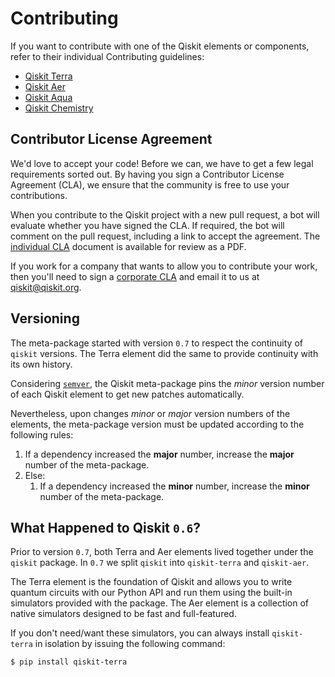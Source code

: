 
# Contributing

If you want to contribute with one of the Qiskit elements or components, 
refer to their individual Contributing guidelines:

* [Qiskit Terra](https://github.com/Qiskit/qiskit-terra/blob/master/.github/CONTRIBUTING.rst)
* [Qiskit Aer](https://github.com/Qiskit/qiskit-aer/blob/master/.github/CONTRIBUTING.rst)
* [Qiskit Aqua](https://github.com/Qiskit/qiskit-aqua/blob/master/.github/CONTRIBUTING.rst)
* [Qiskit Chemistry](https://github.com/Qiskit/qiskit-chemistry/blob/master/.github/CONTRIBUTING.rst)

## Contributor License Agreement

We'd love to accept your code! Before we can, we have to get a few legal
requirements sorted out. By having you sign a Contributor License Agreement (CLA), we
ensure that the community is free to use your contributions.

When you contribute to the Qiskit project with a new pull request, a bot will
evaluate whether you have signed the CLA. If required, the bot will comment on
the pull request,  including a link to accept the agreement. The
[individual CLA](https://qiskit.org/license/qiskit-cla.pdf) document is
available for review as a PDF.

If you work for a company that wants to allow you to contribute your work,
then you'll need to sign a [corporate CLA](https://qiskit.org/license/qiskit-corporate-cla.pdf)
and email it to us at qiskit@qiskit.org.

## Versioning

The meta-package started with version `0.7` to respect the continuity of `qiskit` versions. The
Terra element did the same to provide continuity with its own history.

Considering [`semver`](https://semver.org/), the Qiskit meta-package pins the _minor_ version
number of each Qiskit element to get new patches automatically.

Nevertheless, upon changes _minor_ or _major_ version numbers of the elements, the meta-package
version must be updated according to the following rules:

1. If a dependency increased the **major** number, increase the **major** number of the meta-package.
2. Else:
   1. If a dependency increased the **minor** number, increase the **minor** number of the meta-package.

## What Happened to Qiskit `0.6`?

Prior to version `0.7`, both Terra and Aer elements lived together under the `qiskit` package. In
`0.7` we split `qiskit` into `qiskit-terra` and `qiskit-aer`.

The Terra element is the foundation of Qiskit and allows you to write quantum circuits with our
Python API and run them using the built-in simulators provided with the package. The Aer element is a
collection of native simulators designed to be fast and full-featured.

If you don't need/want these simulators, you can always install `qiskit-terra` in isolation by
issuing the following command:

```
$ pip install qiskit-terra
```
